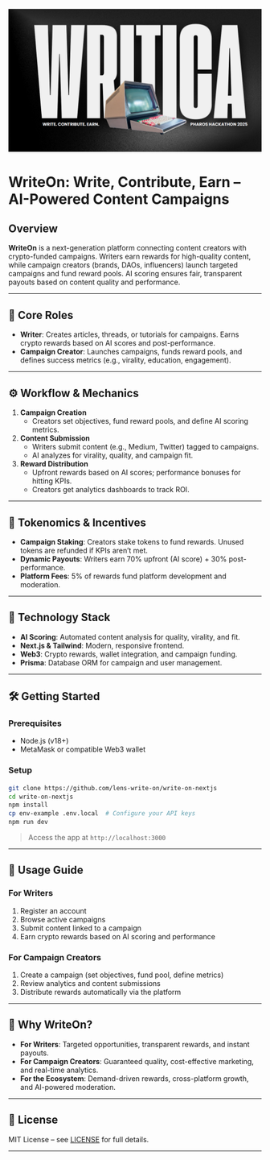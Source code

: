 ![WriteOn Banner](/public/img/writica-banner.png)

# WriteOn: Write, Contribute, Earn – AI-Powered Content Campaigns

## Overview
**WriteOn** is a next-generation platform connecting content creators with crypto-funded campaigns. Writers earn rewards for high-quality content, while campaign creators (brands, DAOs, influencers) launch targeted campaigns and fund reward pools. AI scoring ensures fair, transparent payouts based on content quality and performance.

---

## 🚀 Core Roles

- **Writer**: Creates articles, threads, or tutorials for campaigns. Earns crypto rewards based on AI scores and post-performance.
- **Campaign Creator**: Launches campaigns, funds reward pools, and defines success metrics (e.g., virality, education, engagement).

---

## ⚙️ Workflow & Mechanics

1. **Campaign Creation**
   - Creators set objectives, fund reward pools, and define AI scoring metrics.
2. **Content Submission**
   - Writers submit content (e.g., Medium, Twitter) tagged to campaigns.
   - AI analyzes for virality, quality, and campaign fit.
3. **Reward Distribution**
   - Upfront rewards based on AI scores; performance bonuses for hitting KPIs.
   - Creators get analytics dashboards to track ROI.

---

## 💸 Tokenomics & Incentives

- **Campaign Staking**: Creators stake tokens to fund rewards. Unused tokens are refunded if KPIs aren’t met.
- **Dynamic Payouts**: Writers earn 70% upfront (AI score) + 30% post-performance.
- **Platform Fees**: 5% of rewards fund platform development and moderation.

---

## 🧠 Technology Stack

- **AI Scoring**: Automated content analysis for quality, virality, and fit.
- **Next.js & Tailwind**: Modern, responsive frontend.
- **Web3**: Crypto rewards, wallet integration, and campaign funding.
- **Prisma**: Database ORM for campaign and user management.

---

## 🛠️ Getting Started

### Prerequisites
- Node.js (v18+)
- MetaMask or compatible Web3 wallet

### Setup
```bash
git clone https://github.com/lens-write-on/write-on-nextjs
cd write-on-nextjs
npm install
cp env-example .env.local  # Configure your API keys
npm run dev
```
> Access the app at `http://localhost:3000`

---

## 📝 Usage Guide

### For Writers
1. Register an account
2. Browse active campaigns
3. Submit content linked to a campaign
4. Earn crypto rewards based on AI scoring and performance

### For Campaign Creators
1. Create a campaign (set objectives, fund pool, define metrics)
2. Review analytics and content submissions
3. Distribute rewards automatically via the platform

---

## 🌟 Why WriteOn?
- **For Writers**: Targeted opportunities, transparent rewards, and instant payouts.
- **For Campaign Creators**: Guaranteed quality, cost-effective marketing, and real-time analytics.
- **For the Ecosystem**: Demand-driven rewards, cross-platform growth, and AI-powered moderation.

---

## 📄 License
MIT License – see [LICENSE](LICENSE) for full details.

---